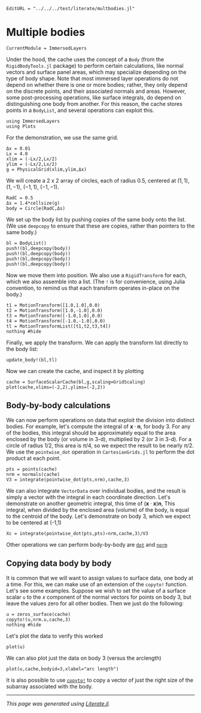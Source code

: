 ```@meta
EditURL = "../../../test/literate/multbodies.jl"
```

# Multiple bodies

```@meta
CurrentModule = ImmersedLayers
```

Under the hood, the cache uses the concept of a `Body` (from the `RigidBodyTools.jl` package)
to perform certain
calculations, like normal vectors and surface panel areas, which may
specialize depending on the type of body shape. Note that most immersed layer
operations do not depend on whether there is one or more bodies; rather,
they only depend on the discrete points, and their associated normals and areas.
However, some post-processing operations, like surface integrals, do
depend on distinguishing one body from another. For this reason, the
cache stores points in a `BodyList`, and several operations can exploit this.

````@example multbodies
using ImmersedLayers
using Plots
````

For the demonstration, we use the same grid.

````@example multbodies
Δx = 0.01
Lx = 4.0
xlim = (-Lx/2,Lx/2)
ylim = (-Lx/2,Lx/2)
g = PhysicalGrid(xlim,ylim,Δx)
````

We will create a 2 x 2 array of circles, each of radius 0.5, centered at $(1,1)$, $(1,-1)$,
$(-1,1)$, $(-1,-1)$.

````@example multbodies
RadC = 0.5
Δs = 1.4*cellsize(g)
body = Circle(RadC,Δs)
````

We set up the body list by pushing copies of the same body onto the list.
(We use `deepcopy` to ensure that these are copies, rather than pointers
to the same body.)

````@example multbodies
bl = BodyList()
push!(bl,deepcopy(body))
push!(bl,deepcopy(body))
push!(bl,deepcopy(body))
push!(bl,deepcopy(body))
````

Now we move them into position. We also use a `RigidTransform` for each,
which we also assemble into a list. (The `!` is for convenience, using Julia
convention, to remind us that each transform operates in-place on the body.)

````@example multbodies
t1 = MotionTransform([1.0,1.0],0.0)
t2 = MotionTransform([1.0,-1.0],0.0)
t3 = MotionTransform([-1.0,1.0],0.0)
t4 = MotionTransform([-1.0,-1.0],0.0)
tl = MotionTransformList([t1,t2,t3,t4])
nothing #hide
````

Finally, we apply the transform. We can apply the transform list directly
to the body list:

````@example multbodies
update_body!(bl,tl)
````

Now we can create the cache, and inspect it by plotting

````@example multbodies
cache = SurfaceScalarCache(bl,g,scaling=GridScaling)
plot(cache,xlims=(-2,2),ylims=(-2,2))
````

## Body-by-body calculations
We can now perform operations on data that exploit the division into
distinct bodies. For example, let's compute the integral of $\mathbf{x}\cdot\mathbf{n}$,
for body 3. For any of the bodies, this integral should be approximately equal to the
area enclosed by the body (or volume in 3-d), multiplied by 2 (or 3 in 3-d).
For a circle of radius $1/2$, this area is $\pi/4$, so we expect the result
to be nearly $\pi/2$. We use the `pointwise_dot` operation in
`CartesianGrids.jl` to perform the dot product at each point.

````@example multbodies
pts = points(cache)
nrm = normals(cache)
V3 = integrate(pointwise_dot(pts,nrm),cache,3)
````

We can also integrate `VectorData` over individual bodies, and the result
is simply a vector with the integral in each coordinate direction. Let's
demonstrate on another geometric integral, this time of $(\mathbf{x}\cdot\mathbf{x})\mathbf{n}$,
This integral, when divided by the enclosed area (volume) of the body,
is equal to the centroid of the body. Let's demonstrate on body 3, which
we expect to be centered at (-1,1)

````@example multbodies
Xc = integrate(pointwise_dot(pts,pts)∘nrm,cache,3)/V3
````

Other operations we can perform body-by-body are [`dot`](@ref) and [`norm`](@ref)

## Copying data body by body
It is common that we will want to assign values to surface data, one body
at a time. For this, we can make use of an extension of the `copyto!` function.
Let's see some examples. Suppose we wish to set the value of a surface
scalar `u` to the $x$ component of the normal vectors for points on body 3, but
leave the values zero for all other bodies. Then we just do the following:

````@example multbodies
u = zeros_surface(cache)
copyto!(u,nrm.u,cache,3)
nothing #hide
````

Let's plot the data to verify this worked

````@example multbodies
plot(u)
````

We can also plot just the data on body 3 (versus the arclength)

````@example multbodies
plot(u,cache,bodyid=3,xlabel="arc length")
````

It is also possible to use [`copyto!`](@ref) to copy a vector of just the right
size of the subarray associated with the body.

---

*This page was generated using [Literate.jl](https://github.com/fredrikekre/Literate.jl).*

